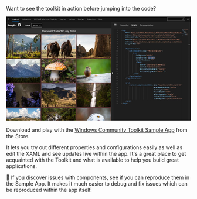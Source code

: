 Want to see the toolkit in action before jumping into the code? 

![Windows Community Toolkit Sample App](images/Sample-App-XAML.jpg)

Download and play with the [Windows Community Toolkit Sample App](https://aka.ms/windowstoolkitapp) from the Store.

It lets you try out different properties and configurations easily as well as edit the XAML and see updates live within the app. It's a great place to get acquainted with the Toolkit and what is available to help you build great applications.

📝 If you discover issues with components, see if you can reproduce them in the Sample App. It makes it much easier to debug and fix issues which can be reproduced within the app itself.
